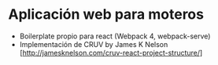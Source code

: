 # Aplicación web para moteros

- Boilerplate propio para react (Webpack 4, webpack-serve)
- Implementación de CRUV by James K Nelson [http://jamesknelson.com/cruv-react-project-structure/]